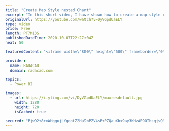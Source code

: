 ```yaml
---
title: "Create Map Style nested Chart"
excerpt: "In this short video, I have shown how to create a map style chart with a bar chart or packed scatter chart  or using images"
originalUrl: https://youtube.com/watch?v=DyVGpdUaELY
type: video
price: Free
length: PT7M13S
publishedDateTime: 2020-10-07T22:27:04Z
heat: 50

featuredContent: "<iframe width=\"800\" height=\"500\" frameborder=\"0\" src=\"https://www.youtube.com/embed/DyVGpdUaELY\" allow=\"accelerometer; autoplay; encrypted-media; gyroscope; picture-in-picture\" allowfullscreen></iframe>"

provider:
  name: RADACAD
  domain: radacad.com

topics:
  - Power BI

images:
  - url: https://i.ytimg.com/vi/DyVGpdUaELY/maxresdefault.jpg
    width: 1280
    height: 720
    isCached: true

secured: "PjwD2+8+xWHggujLYgeotZ2Hu9bPZV4sP+PZQauXbx9ay3KHzAP9OIhsqjsQ9D6VHGGn9KmcDi/MLA/Q2NM2UrkU/DNe9jsao6yFHolY7caGzJM220e5C4N4jk8WWVGOgdjDm9DFRzAS0P0SpKcNztnLIjLLSJy+KTG5YLcFMKvmVVCyCms9R/9GR0v7ySxhpIRqfjR5IW7zOLZ6W4AA9bgUsHspIZ2sMjmukiGKc9GgeXjAHp6OipQx53ULGOpbILz0eCgpFmavN1qqoq9bpX0+eXdfL3UcqcqJLW/3wEVrKGuPssLh041O88cegLp+V7f5Ea6laoeM9CBY2ZGH1liTW5OfchZoJO5+Y3+bplzI31nuTd8A28q/I5dxLkWunxgj9JzEuZjOD2Ffggy5KnmfjjepRRu00l7xN8+nLnI=;s/TQotUtwmZsBa/i01nfJQ=="
---
```



